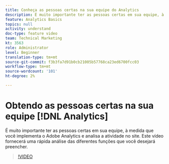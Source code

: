 ```yaml
---
title: Conheça as pessoas certas na sua equipe do Analytics
description: É muito importante ter as pessoas certas em sua equipe, à medida que você implementa o Adobe Analytics e analisa a atividade no site. Este vídeo fornecerá uma rápida análise das diferentes funções que você desejará preencher.
feature: Analytics Basics
topics: null
activity: understand
doc-type: feature video
team: Technical Marketing
kt: 3563
role: Administrator
level: Beginner
translation-type: tm+mt
source-git-commit: f3b3fa7d91b0cb21005b57768ca23ed6700fcc03
workflow-type: tm+mt
source-wordcount: '101'
ht-degree: 2%

---
```



# Obtendo as pessoas certas na sua equipe [!DNL Analytics]

É muito importante ter as pessoas certas em sua equipe, à medida que você implementa o Adobe Analytics e analisa a atividade no site. Este vídeo fornecerá uma rápida análise das diferentes funções que você desejará preencher.

>[!VIDEO](https://video.tv.adobe.com/v/28756/?quality=12)
